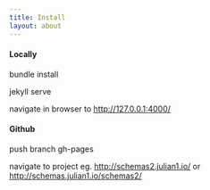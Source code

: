 ```yaml
---
title: Install
layout: about
---
```


#### Locally 

bundle install

jekyll serve

navigate in browser to <http://127.0.0.1:4000/>


#### Github

push branch gh-pages

navigate to project eg. <http://schemas2.julian1.io/> or <http://schemas.julian1.io/schemas2/> 

